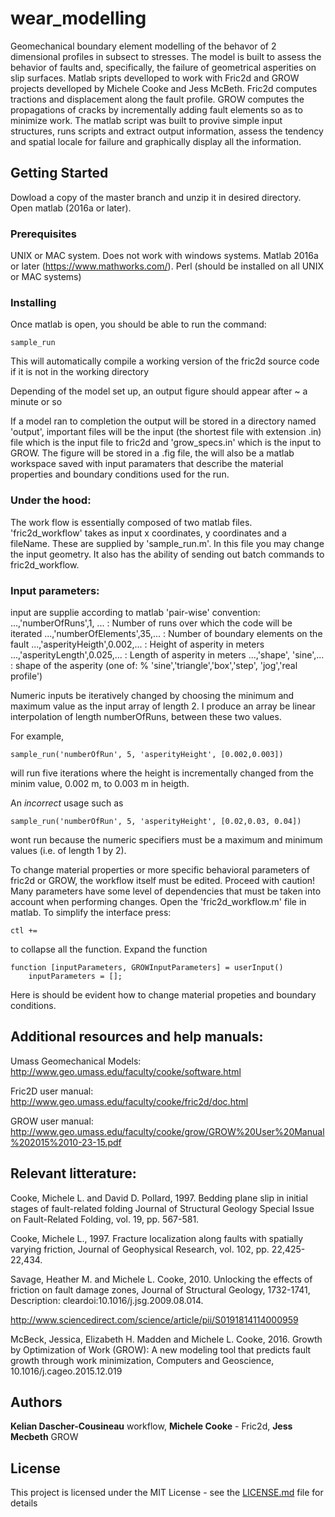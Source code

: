 # wear_modelling

Geomechanical boundary element modelling of the behavor of 2 dimensional profiles in subsect to stresses. The model is built to assess the behavior of faults and, specifically, the failure  of geometrical asperities on slip surfaces. Matlab sripts develloped to work with Fric2d and GROW projects develloped by Michele Cooke and Jess McBeth. Fric2d computes tractions and displacement along the fault profile. GROW computes the propagations of cracks by incrementally adding fault elements so as to minimize work. The matlab script was built to provive simple input structures, runs scripts and extract output information, assess the tendency and spatial locale for failure and graphically display all the information.

## Getting Started

Dowload a copy of the master branch and unzip it in desired directory. Open matlab (2016a or later).

### Prerequisites

UNIX or MAC system. Does not work with windows systems. Matlab 2016a or later (https://www.mathworks.com/). Perl (should be installed on all UNIX or MAC systems)

### Installing

Once matlab is open, you should be able to run the command:

```
sample_run
```
This will automatically compile a working version of the fric2d source code if it is not in the working directory

Depending of the model set up, an output figure should appear after ~ a minute or so

If a model ran to completion the output will be stored in a directory named 'output', important files will be the input (the shortest file with extension .in) file which is the input file to fric2d and 'grow_specs.in' which is the input to GROW. The figure will be stored in a .fig file, the will also be a matlab workspace saved with input paramaters that describe the material properties and boundary conditions used for the run.

### Under the hood:
The work flow is essentially composed of two matlab files. 'fric2d_workflow' takes as input x coordinates, y coordinates and a fileName. These are supplied by 'sample_run.m'. In this file you may change the input geometry. It also has the ability of sending out batch commands to fric2d_workflow. 

### Input parameters:

input are supplie according to matlab 'pair-wise' convention:
 ...,'numberOfRuns',1, ...      : Number of runs over which the code will be iterated
 ...,'numberOfElements',35,...  : Number of boundary elements on the fault
 ...,'asperityHeigth',0.002,... : Height of asperity in meters
 ...,'asperityLength',0.025,... : Length of asperity in meters
 ...,'shape', 'sine',...        : shape of the asperity 
                                (one of: % 'sine','triangle','box','step',
                                'jog','real profile')

Numeric inputs be iteratively changed by choosing the minimum and maximum value as the input array of length 2. I produce an array  be linear interpolation of length numberOfRuns, between these two values.

For example,

```
sample_run('numberOfRun', 5, 'asperityHeight', [0.002,0.003])
```

will run five iterations where the height is incrementally changed from the minim value, 0.002 m, to 0.003 m in heigth.

An *incorrect* usage such as

```
sample_run('numberOfRun', 5, 'asperityHeight', [0.02,0.03, 0.04])
```
wont run because the numeric specifiers must be a maximum and minimum values (i.e. of length 1 by 2).  

To change material properties or more specific behavioral parameters of fric2d or GROW, the workflow itself must be edited. Proceed with caution! Many parameters have some level of dependencies that must be taken into account when performing changes. Open the 'fric2d_workflow.m' file in matlab. To simplify the interface press:

```
ctl +=
```
to collapse all the function. Expand the function

```
function [inputParameters, GROWInputParameters] = userInput()
    inputParameters = [];
```
Here is should be evident how to change material propeties and boundary conditions. 

## Additional resources and help manuals:

Umass Geomechanical Models:
http://www.geo.umass.edu/faculty/cooke/software.html

Fric2D user manual:
http://www.geo.umass.edu/faculty/cooke/fric2d/doc.html

GROW user manual:
http://www.geo.umass.edu/faculty/cooke/grow/GROW%20User%20Manual%202015%2010-23-15.pdf

## Relevant litterature:

Cooke, Michele L. and David D. Pollard, 1997. Bedding plane slip in initial stages of fault-related folding Journal of Structural Geology Special Issue on Fault-Related Folding, vol. 19, pp. 567-581.

Cooke, Michele L., 1997.  Fracture localization along faults with spatially varying friction, Journal of Geophysical Research, vol. 102, pp. 22,425-22,434.

Savage, Heather M. and Michele L. Cooke, 2010. Unlocking the effects of friction on fault damage zones, Journal of Structural Geology, 1732-1741, Description: cleardoi:10.1016/j.jsg.2009.08.014.

http://www.sciencedirect.com/science/article/pii/S0191814114000959

McBeck, Jessica, Elizabeth H. Madden and Michele L. Cooke, 2016. Growth by Optimization of Work (GROW): A new modeling tool that predicts fault growth through work minimization, Computers and Geoscience, 10.1016/j.cageo.2015.12.019

## Authors

**Kelian Dascher-Cousineau** workflow, **Michele Cooke** - Fric2d, **Jess Mecbeth** GROW

## License

This project is licensed under the MIT License - see the [LICENSE.md](LICENSE.md) file for details
